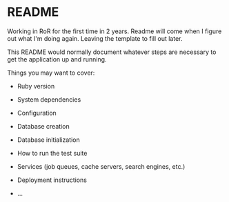 # README

Working in RoR for the first time in 2 years.  Readme will come when I figure out what I'm doing again.  Leaving the template to fill out later.

This README would normally document whatever steps are necessary to get the
application up and running.

Things you may want to cover:

* Ruby version

* System dependencies

* Configuration

* Database creation

* Database initialization

* How to run the test suite

* Services (job queues, cache servers, search engines, etc.)

* Deployment instructions

* ...
